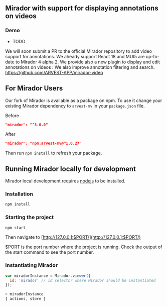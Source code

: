 ## Mirador with support for displaying annotations on videos

### Demo
- TODO

We will soon submit a PR to the official Mirador repository to add video support for annotations.
We already support React 18 and MUI5 are up-to-date to Mirador 4 alpha 2. We provide also a new plugin to display and edit annotations on videos : 
We also improve annotation filtering and search.
https://github.com/ARVEST-APP/mirador-video

## For Mirador Users

Our fork of Mirador is available as a package on npm.
To use it change your existing Mirador dependency to `arvest-mv` in your `package.json` file.

Before
```json
"mirador": "^3.0.0"
```

After
```json
"mirador": "npm:arvest-mv@^1.0.27"
```

Then run `npm install` to refresh your package.


## Running Mirador locally for development

Mirador local development requires [nodejs](https://nodejs.org/en/download/) to be installed.

### Installation

```sh
npm install
```

### Starting the project

```sh
npm start
```

Then navigate to [http://127.0.0.1:$PORT/](http://127.0.0.1:$PORT/)

$PORT is the port number where the project is running. Check the output of the start command to see the port number.

### Instantiating Mirador

```javascript
var miradorInstance = Mirador.viewer({
  id: 'mirador' // id selector where Mirador should be instantiated
});

> miradorInstance
{ actions, store }
```

